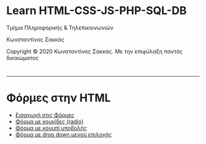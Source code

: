 <html>
<body>
<h1> Learn HTML-CSS-JS-PHP-SQL-DB</h1>
<p> Τμήμα Πληροφορικής & Τηλεπικοινωνιών </p>
<p> Κωνσταντίνος Σακκάς</p>
<p>Copyright © 2020 Κωνσταντίνος Σακκάς. Με την επιφύλαξη παντός δικαιώματος</p>
  <h1></h1>
<hr>

<h1>Φόρμες στην HTML</h1>

<ul>

<li><a href="./Code greek/form.html" target="_blank">Εισαγωγή στις Φόρμες</a></li>
<li><a href="./Code greek/radio_bullet.html" target="_blank">Φόρμα με κουκίδες (radio) </a></li>
<li><a href="./Code greek/form_with_submit.html" target="_blank">Φόρμα με κουμπί υποβολής</a></li>
<li><a href="./Code greek/form_dropdown.html" target="_blank">Φόρμα με drop down μενού επιλογής</a></li>

</ul>



</body>
</html>
